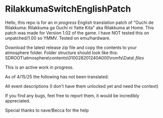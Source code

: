 # RilakkumaSwitchEnglishPatch

Hello, this repo is for an *in progress* English translation patch of "Ouchi de Rilakkuma: Rilakkuma ga Ouchi ni Yatte Kita" aka Rilakkuma at Home. This patch was made for Version 1.02 of the game. I have NOT tested this on unpatched/1.00 so YMMV. Tested on emu/hardware.

Download the latest release zip file and copy the contents to your atmosphere folder.
Folder structure should look like this: SDROOT\atmosphere\contents\010028201240A000\romfs\Data\ *files*

This is an active work in progress. 

As of 4/15/25 the following has not been translated:

All event descriptions (I don't have them unlocked yet and need the context)

If you find any bugs, feel free to report them, it would be incredibly appreciated.

Special thanks to nave/Becca for the help

